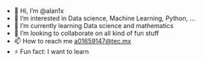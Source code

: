 - 👋 Hi, I’m @alan1x
- 👀 I’m interested in Data science, Machine Learning, Python, ...
- 🌱 I’m currently learning Data science and mathematics
- 💞️ I’m looking to collaborate on all kind of fun stuff
- 📫 How to reach me a01659147@tec.mx
- ⚡ Fun fact: I want to learn

<!---
alan1x/alan1x is a ✨ special ✨ repository because its `README.md` (this file) appears on your GitHub profile.
You can click the Preview link to take a look at your changes.
--->
